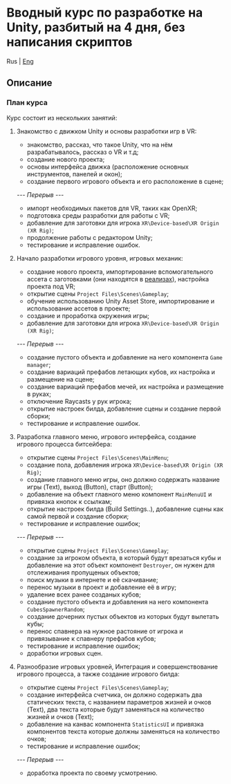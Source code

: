 # Вводный курс по разработке на Unity, разбитый на 4 дня, без написания скриптов

Rus | [Eng][link_on_readme_eng]

## Описание

### План курса

Курс состоит из нескольких занятий:

1. Знакомство с движком Unity и основы разработки игр в VR:
   - знакомство, рассказ, что такое Unity, что на нём разрабатывалось, рассказ о VR и т.д;
   - создание нового проекта;
   - основы интерфейса движка (расположение основных инструментов, панелей и окон);
   - создание первого игрового объекта и его расположение в сцене;

   *--- Перерыв ---*

   - импорт необходимых пакетов для VR, таких как OpenXR;
   - подготовка среды разработки для работы с VR;
   - добавление для заготовки для игрока ``XR\Device-based\XR Origin (XR Rig)``;
   - продолжение работы с редактором Unity;
   - тестирование и исправление ошибок.

2. Начало разработки игрового уровня, игровых механик:
   - создание нового проекта, импортирование вспомогательного ассета с заготовками (они находятся в [реализах][releases]), настройка проекта под VR;
   - открытие сцены ``Project Files\Scenes\Gameplay``;
   - обучение использованию Unity Asset Store, импортирование и использование ассетов в проекте;
   - создание и проработка окружения игры;
   - добавление для заготовки для игрока ``XR\Device-based\XR Origin (XR Rig)``;

   *--- Перерыв ---*

   - создание пустого объекта и добавление на него компонента ``Game manager``;
   - создание вариаций префабов летающих кубов, их настройка и размещение на сцене;
   - создание вариаций префабов мечей, их настройка и размещение в руках;
   - отключение Raycasts у рук игрока;
   - открытие настроек билда, добавление сцены и создание первой сборки;
   - тестирование и исправление ошибок.

3. Разработка главного меню, игрового интерфейса, создание игрового процесса битсейбера:
   - открытие сцены ``Project Files\Scenes\MainMenu``;
   - создание пола, добавления игрока ``XR\Device-based\XR Origin (XR Rig)``;
   - создание главного меню игры, оно должно содержать название игры (Text), выход (Button), старт (Button);
   - добавление на объект главного меню компонент ``MainMenuUI`` и привязка кнопок к ссылкам;
   - открытие настроек билда (Build Settings..), добавление сцены как самой первой и создание сборки;
   - тестирование и исправление ошибок;

   *--- Перерыв ---*

   - открытие сцены ``Project Files\Scenes\Gameplay``;
   - создание за игроком объекта, в который будут врезаться кубы и добавление на этот объект компонент ``Destroyer``, он нужен для отслеживания пропущеных объектов;
   - поиск музыки в интернете и её скачивание;
   - перенос музыки в проект и добавление её в игру;
   - удаление всех ранее созданых кубов;
   - создание пустого объекта и добавления на него компонента ``CubesSpawnerRandom``;
   - создание дочерних пустых объектов из которых будут вылетать кубы;
   - перенос спавнера на нужное растояние от игрока и привязывание к спавнеру префабов кубов;
   - тестирование и исправление ошибок;
   - доработки игровых сцен.

4. Разнообразие игровых уровней, Интеграция и совершенствование игрового процесса, а также создание игрового билда:
   - открытие сцены ``Project Files\Scenes\Gameplay``;
   - создание интерфейса счетчика, он должно содержать два статических текста, с названием параметров жизней и очков (Text), два текста которые будут заменяться на количество жизней и очков (Text);
   - добавление на канвас компонента ``StatisticsUI`` и привязка компонентов текста которые должны заменяться на количество очков;
   - тестирование и исправление ошибок;

   *--- Перерыв ---*

   - доработка проекта по своему усмотрению.

<!-- Links -->

[releases]: https://github.com/ShutovKS/Learn_Unity-Beat_Saber/releases
[link_on_readme_eng]: ../../README.md

